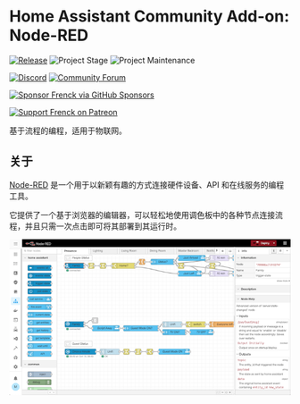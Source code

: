 # Home Assistant Community Add-on: Node-RED

[![Release][release-shield]][release] ![Project Stage][project-stage-shield] ![Project Maintenance][maintenance-shield]

[![Discord][discord-shield]][discord] [![Community Forum][forum-shield]][forum]

[![Sponsor Frenck via GitHub Sponsors][github-sponsors-shield]][github-sponsors]

[![Support Frenck on Patreon][patreon-shield]][patreon]

基于流程的编程，适用于物联网。

## 关于

[Node-RED][nodered] 是一个用于以新颖有趣的方式连接硬件设备、API 和在线服务的编程工具。

它提供了一个基于浏览器的编辑器，可以轻松地使用调色板中的各种节点连接流程，并且只需一次点击即可将其部署到其运行时。

![Node-RED 在 Home Assistant 前端][screenshot]

[discord-shield]: https://img.shields.io/discord/478094546522079232.svg
[discord]: https://discord.me/hassioaddons
[forum-shield]: https://img.shields.io/badge/community-forum-brightgreen.svg
[forum]: https://community.home-assistant.io/t/home-assistant-community-add-on-node-red/55023?u=frenck
[github-sponsors-shield]: https://frenck.dev/wp-content/uploads/2019/12/github_sponsor.png
[github-sponsors]: https://github.com/sponsors/frenck
[maintenance-shield]: https://img.shields.io/maintenance/yes/2025.svg
[nodered]: https://nodered.org
[patreon-shield]: https://frenck.dev/wp-content/uploads/2019/12/patreon.png
[patreon]: https://www.patreon.com/frenck
[project-stage-shield]: https://img.shields.io/badge/project%20stage-production%20ready-brightgreen.svg
[release-shield]: https://img.shields.io/badge/version-v20.0.0-blue.svg
[release]: https://github.com/hassio-addons/addon-node-red/tree/v20.0.0
[screenshot]: https://github.com/hassio-addons/addon-node-red/raw/main/images/screenshot.png